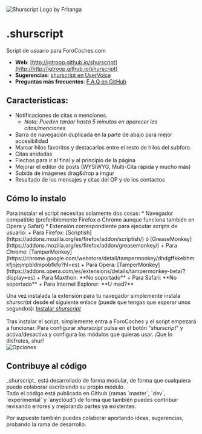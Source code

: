 ![Shurscript Logo by Fritanga](https://raw.githubusercontent.com/igtroop/shurscript/anycloud/images/shurheading.png)

  
.shurscript
==========

Script de usuario para ForoCoches.com
* **Web**: [http://igtroop.github.io/shurscript](http://http://igtroop.github.io/shurscript)  
* **Sugerencias**: [shurscript en UserVoice](https://shurscript.uservoice.com/)  
* **Preguntas más frecuentes**: [F.A.Q en GitHub](https://github.com/igtroop/shurscript/wiki/FAQ-(Indice))  

<h2>Características:</h2>

 * Notificaciones de citas o menciones.
 	* _Nota: Pueden tardar hasta 5 minutos en aparecer las citas/menciones_
 * Barra de navegación duplicada en la parte de abajo para mejor accesibilidad
 * Marcar hilos favoritos y destacarlos entre el resto de hilos del subforo.
 * Citas anidadas
 * Flechas para ir al final y al principio de la página
 * Mejorar el editor de posts (WYSIWYG, Multi-Cita rápida y mucho más)
 * Subida de imágenes drag&drop a imgur
 * Resaltado de los mensajes y citas del OP y de los contactos

<h2>Cómo lo instalo</h2>
Para instalar el script necesitas solamente dos cosas:
 * Navegador compatible (preferiblemente Firefox o Chrome aunque funciona también en Opera y Safari)
 * Extensión correspondiente para ejecutar scripts de usuario:
   + Para Firefox: [Scriptish](https://addons.mozilla.org/es/firefox/addon/scriptish/) ó 
[GreaseMonkey](https://addons.mozilla.org/es/firefox/addon/greasemonkey/)
   + Para Chrome: [TamperMonkey](https://chrome.google.com/webstore/detail/tampermonkey/dhdgffkkebhmkfjojejmpbldmpobfkfo?hl=es)
   + Para Opera: [TamperMonkey](https://addons.opera.com/es/extensions/details/tampermonkey-beta/?display=es)
   + Para Maxthon: **No soportado**
   + Para Safari: **No soportado**
   + Para Internet Explorer: **U mad?**

Una vez instalada la extensión para tu navegador simplemente instala _shurscript_ desde el siguiente enlace 
(puede que tengas que esperar unos segundos): [Instalar _shurscript_](https://github.com/igtroop/shurscript/raw/anycloud/shurscript.user.js)<br>
<br>
Tras instalar el script, simplemente entra a ForoCoches y el script empezará a funcionar. Para configurar _shurscript_ pulsa en el botón "_shurscript_" y activa/desactiva y configura los módulos que quieras usar. ¡Que lo disfrutes, shur!
<br>
![Opciones](https://raw.githubusercontent.com/igtroop/shurscript/anycloud/images/preferencias.png)<br>


<h2>Contribuye al código</h2>
_shurscript_ está desarrollado de forma modular, de forma que cualquiera puede colaborar escribiendo su propio módulo.<br>
Todo el código está publicado en Github (ramas `master`, `dev`, `experimental` y `anycloud`) de forma que también puedes contribuir revisando errores y mejorando partes ya existentes.<br>

Por supuesto también puedes colaborar aportando ideas, sugerencias, probando la rama de desarrollo.